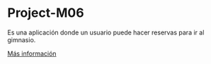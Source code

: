 # Project-M06

Es una aplicación donde un usuario puede hacer reservas para ir al gimnasio. 

[Más información](https://github.com/shahsawar/Project-M06/blob/main/Proyecto%20M06.pdf)
